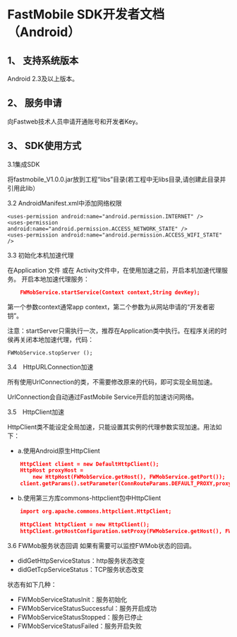 FastMobile SDK开发者文档（Android）===1、	支持系统版本
---Android 2.3及以上版本。
2、	服务申请
---向Fastweb技术人员申请开通账号和开发者Key。

3、	SDK使用方式
---3.1集成SDK
将fastmobile_V1.0.0.jar放到工程“libs”目录(若工程中无libs目录,请创建此目录并引用此lib）
3.2 AndroidManifest.xml中添加网络权限
    <uses-permission android:name="android.permission.INTERNET" />    <uses-permission android:name="android.permission.ACCESS_NETWORK_STATE" />	<uses-permission android:name="android.permission.ACCESS_WIFI_STATE" />3.3 初始化本机加速代理
在Application 文件 或在 Activity文件中，在使用加速之前，开启本机加速代理服务。开启本地加速代理服务：

```json	FWMobService.startService(Context context,String devKey);```
第一个参数context通常app context，第二个参数为从网站申请的“开发者密钥”。

注意：startServer只需执行一次，推荐在Application类中执行。在程序关闭的时侯再关闭本地加速代理，代码：

	FWMobService.stopServer ();3.4　HttpURLConnection加速
所有使用UrlConnection的类，不需要修改原来的代码，即可实现全局加速。

UrlConnection会自动通过FastMobile Service开启的加速访问网络。 3.5　HttpClient加速
 HttpClient类不能设定全局加速，只能设置其实例的代理参数实现加速。用法如下：
* a.使用Android原生HttpClient

```json	HttpClient client = new DefaultHttpClient();	HttpHost proxyHost = 		new HttpHost(FWMobService.getHost(), FWMobService.getPort());	client.getParams().setParameter(ConnRouteParams.DEFAULT_PROXY,proxyHost);
```
* b.使用第三方库commons-httpclient包中HttpClient

```json	import org.apache.commons.httpclient.HttpClient;
		HttpClient httpClient = new HttpClient();	httpClient.getHostConfiguration.setProxy(FWMobService.getHost(), FWMobService.getPort());```
3.6 FWMob服务状态回调
如果有需要可以监控FWMob状态的回调。

* didGetHttpServiceStatus：http服务状态改变
* didGetTcpServiceStatus：TCP服务状态改变

状态有如下几种：

* FWMobServiceStatusInit：服务初始化
* FWMobServiceStatusSuccessful：服务开启成功
* FWMobServiceStatusStopped：服务已停止
* FWMobServiceStatusFailed：服务开启失败